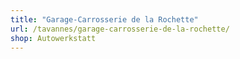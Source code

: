 ```yaml
---
title: "Garage-Carrosserie de la Rochette"
url: /tavannes/garage-carrosserie-de-la-rochette/
shop: Autowerkstatt
---
```

